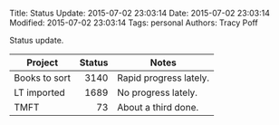 Title: Status Update: 2015-07-02 23:03:14
Date: 2015-07-02 23:03:14
Modified: 2015-07-02 23:03:14
Tags: personal
Authors: Tracy Poff

Status update.

Project       | Status | Notes
--------------|-------:|-----------------------
Books to sort | 3140   | Rapid progress lately.
LT imported   | 1689   | No progress lately.
TMFT          | 73     | About a third done.

